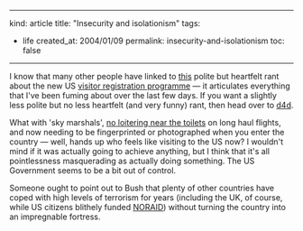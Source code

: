 -----
kind: article
title: "Insecurity and isolationism"
tags:
- life
created_at: 2004/01/09
permalink: insecurity-and-isolationism
toc: false
-----

<p>I know that many other people have linked to <a href="http://www.livejournal.com/users/brisingamen/223233.html" title="Livejournal">this</a> polite but heartfelt rant about the new US <a href="http://news.independent.co.uk/world/americas/story.jsp?story=479096" title="Independent.co.uk">visitor registration programme</a> &mdash; it articulates everything that I've been fuming about over the last few days. If you want a slightly less polite but no less heartfelt (and very funny) rant, then head over to <a href="http://www.dummies-for-destruction.co.uk/2004_01_01_blogarchive.html#107355505127579354" title="A classic rant from Lyle">d4d</a>.</p>

<p>What with 'sky marshals', <a href="http://news.bbc.co.uk/1/hi/world/americas/3378497.stm" title="BBC News">no loitering near the toilets</a> on long haul flights, and now needing to be fingerprinted or photographed when you enter the country &mdash; well, hands up who feels like visiting to the US now? I wouldn't mind if it was actually going to achieve anything, but I think that it's all pointlessness masquerading as actually doing something. The US Government seems to be a bit out of control. </p>

<p>Someone ought to point out to Bush that plenty of other countries have coped with high levels of terrorism for years (including the UK, of course, while US citizens blithely funded <a href="http://news.bbc.co.uk/1/hi/world/americas/1563119.stm" title="BBC News">NORAID</a>) without turning the country into an impregnable fortress.</p>


